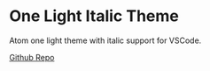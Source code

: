 # One Light Italic Theme
Atom one light theme with italic support for VSCode.

[Github Repo](https://github.com/laggardkernel/vscode-theme-onelight)

